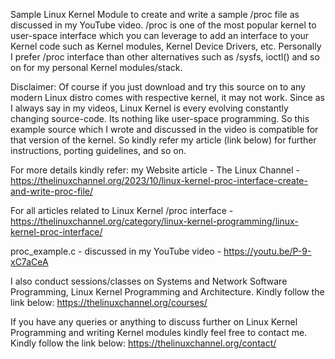 Sample Linux Kernel Module to create and write a sample /proc file as discussed in my YouTube video. /proc is one of the most popular kernel to user-space interface which you can leverage to add an interface to your Kernel code such as Kernel modules, Kernel Device Drivers, etc. Personally I prefer /proc interface than other alternatives such as /sysfs, ioctl() and so on for my personal Kernel modules/stack.

Disclaimer: Of course if you just download and try this source on to any modern Linux distro comes with respective kernel, it may not work. Since as I always say in my videos, Linux Kernel is every evolving constantly changing source-code. Its nothing like user-space programming. So this example source which I wrote and discussed in the video is compatible for that version of the kernel. So kindly refer my article (link below) for further instructions, porting guidelines, and so on.

For more details kindly refer: my Website article - The Linux Channel - https://thelinuxchannel.org/2023/10/linux-kernel-proc-interface-create-and-write-proc-file/

For all articles related to Linux Kernel /proc interface - https://thelinuxchannel.org/category/linux-kernel-programming/linux-kernel-proc-interface/

proc_example.c - discussed in my YouTube video - https://youtu.be/P-9-xC7aCeA

I also conduct sessions/classes on Systems and Network Software Programming, Linux Kernel Programming and Architecture. Kindly follow the link below: https://thelinuxchannel.org/courses/

If you have any queries or anything to discuss further on Linux Kernel Programming and writing Kernel modules kindly feel free to contact me. Kindly follow the link below: https://thelinuxchannel.org/contact/

